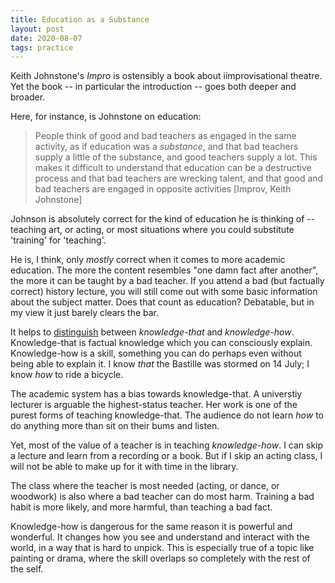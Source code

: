 ```yaml
---
title: Education as a Substance
layout: post
date: 2020-08-07
tags: practice
---
```




Keith Johnstone's *Impro* is ostensibly a book about iimprovisational theatre. Yet the book -- in particular the introduction -- goes both deeper and broader.

Here, for instance, is Johnstone on education:

> People think of good and bad teachers as engaged in the same activity, as if education was a *substance*, and that bad teachers supply a little of the substance, and good teachers supply a lot. This makes it difficult to understand that education can be a destructive process and that bad teachers are wrecking talent, and that good and bad teachers are engaged in opposite activities
> [Improv, Keith Johnstone]

Johnson is absolutely correct for the kind of education he is thinking of -- teaching art, or acting, or most situations where you could substitute 'training' for 'teaching'.

He is, I think, only *mostly* correct when it comes to more academic education. The more the content resembles "one damn fact after another", the more it can be taught by a bad teacher. If you attend a bad (but factually correct) history lecture, you will still come out with some basic information about the subject matter. Does that count as education? Debatable, but in my view it just barely clears the bar.

It helps to [distinguish](https://plato.stanford.edu/entries/knowledge-how/) between *knowledge-that* and *knowledge-how*. Knowledge-that is factual knowledge which you can consciously explain. Knowledge-how is a skill, something you can do perhaps even without being able to explain it. I know *that* the Bastille was stormed on 14 July; I know *how* to ride a bicycle.

The academic system has a bias towards knowledge-that. A universtiy lecturer is arguable the highest-status teacher. Her work is one of the purest forms of teaching knowledge-that. The audience do not learn *how* to do anything more than sit on their bums and listen.

Yet, most of the value of a teacher is in teaching *knowledge-how*. I can skip a lecture and learn from a recording or a book. But if I skip an acting class, I will not be able to make up for it with time in the library.

The class where the teacher is most needed (acting, or dance, or woodwork) is also where a bad teacher can do most harm. Training a bad habit is more likely, and more harmful, than teaching a bad fact.

Knowledge-how is dangerous for the same reason it is powerful and wonderful. It changes how you see and understand and interact with the world, in a way that is hard to unpick. This is especially true of a topic like painting or drama, where the skill overlaps so completely with the rest of the self.





